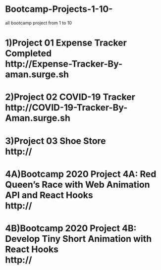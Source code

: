 # Bootcamp-Projects-1-10-
all bootcamp project from 1 to 10
<h1>1)Project 01 Expense Tracker Completed<br/>http://Expense-Tracker-By-aman.surge.sh</h1>
<h1>2)Project 02 COVID-19 Tracker<br/>http://COVID-19-Tracker-By-Aman.surge.sh</h1>
<h1>3)Project 03 Shoe Store<br/>http://</h1>
<h1>4A)Bootcamp 2020 Project 4A: Red Queen’s Race with Web Animation API and React Hooks<br/>http://</h1>
<h1>4B)Bootcamp 2020 Project 4B: Develop Tiny Short Animation with React Hooks<br/>http://</h1>

